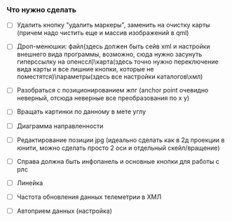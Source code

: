 ### Что нужно сделать

- [ ] Удалить кнопку "удалить маркеры", заменить на очистку карты (причем надо чистить еще и массив изображений в qml)
- [ ] Дроп-менюшки: файл(здесь должен быть сейв xml и настройки внешнего вида программы, возможно, сюда нужно засунуть гиперссылку на опенссл)\карта(здесь точно нужно переключение вида карты и все лишние кнопки, которые не поместятся)\параметры(здесь все настройки каталогов\хмл)
- [ ] Разобраться с позиционированием жпг (anchor point очевидно неверный, отсюда неверные все преобразования по х у)
- [ ] Вращать картинки по данному в мете углу
- [ ] Диаграмма направленности
- [ ] Редактирование позиции jpg (идеально сделать как в 2д проекции в юнити, можно сделать просто 2 оси и отдельный скейл/вращение)
- [ ] Справа должна быть инфопанель и основные кнопки для работы с рлс
- [ ] Линейка
- [ ] Частота обновления данных телеметрии в ХМЛ
- [ ] Автоприем данных (настройка)



